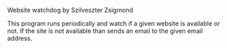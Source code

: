 Website watchdog
by Szilveszter Zsigmond

This program runs periodically and watch if a given website is available or not. If the site is not available than sends an email to the given email address.

